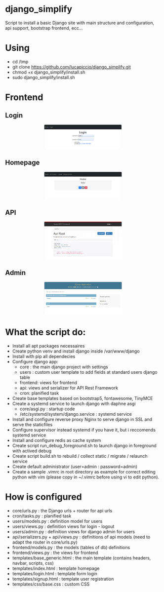# django_simplify
Script to install a basic Django site with main structure and configuration, api support, bootstrap frontend, ecc...

# Using
- cd /tmp
- git clone https://github.com/lucapiccio/django_simplify.git
- chmod +x django_simplify/install.sh
- sudo django_simplify/install.sh

# Frontend
## Login
<p style="text-align: center">
  <img src="https://github.com/lucapiccio/django_simplify/blob/9d35e93144af5c8c9987a4941fbdb804104f7f5f/img/login.png" style="width: 50%; " />
</p>

## Homepage
<p style="text-align: center">
  <img src="https://github.com/lucapiccio/django_simplify/blob/2fde72fe6df93a53ceb98ff34b7da7d00e903de1/img/home.png" style="width: 50%; " />
</p>

## API
<p style="text-align: center">
  <img src="https://github.com/lucapiccio/django_simplify/blob/2fde72fe6df93a53ceb98ff34b7da7d00e903de1/img/api.png" style="width: 50%; " />
</p>

## Admin
<p style="text-align: center">
  <img src="https://github.com/lucapiccio/django_simplify/blob/2fde72fe6df93a53ceb98ff34b7da7d00e903de1/img/admin.png" style="width: 50%; " />
</p>

# What the script do:
- Install all apt packages necessaires
- Create python venv and install django inside /var/www/django
- Install with pip all dependecies
- Configure django app:
  - core : the main django project with settings
  - users : custom user template to add fields at standard users django table
  - frontend: views for frontend
  - api: views and serializer for API Rest Framework
  - cron: planified task
- Create base templates based on bootstrap5, fontawesome, TinyMCE
- Create a systemd service to launch django with daphne asgi
  - core/asgi.py : startup code
  - /etc/systemd/system/django.service : systemd service
- Install and configure reverse proxy Nginx to serve django in SSL and serve the staticfiles
- Configure supervisor instead systemd if you have it, but i reccomends systemd service
- Install and configure redis as cache system
- Create script run_debug_foreground.sh to launch django in foreground with actived debug
- Create script build.sh to rebuild / collect static / migrate / relaunch service
- Create default administrator (user=admin : password=admin)
- Create a sample .vimrc in root directory as example for correct editing python with vim (please copy in ~/.vimrc before using vi to edit python).

# How is configured
- core/urls.py : the Django urls + router for api urls
- cron/tasks.py : planified task
- users/models.py : definition model for users
- users/views.py : definition views for login - logout
- users/admin.py : definition views for django admin for users
- api/serializers.py + api/views.py : definitions of api models (need to adapt the router in core/urls.py)
- frontend/models.py : the models (tables of db) definitions
- frontend/views.py : the views for frontend
- templates/base_generic.html : the main template (contains headers, navbar, scripts, css)
- templates/index.html : template homepage 
- templates/login.html : template form login
- templates/signup.html : template user registration
- templates/css/base.css : custom CSS
